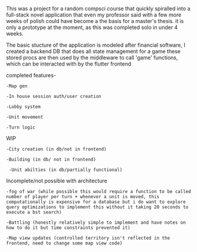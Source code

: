 This was a project for a random compsci course that quickly spiralled into a full-stack novel application that even my professor said with a few more weeks of polish
could have become a the basis for a master's thesis. 
it is only a prototype at the moment, as this was completed solo in under 4 weeks.

The basic stucture of the application is modeled after financial software, I created a backend DB that does all state management for a game
these stored procs are then used by the middleware to call 'game' functions, which can be interacted with by the flutter frontend

completed features-

    -Map gen
    
    -In house session auth/user creation
    
    -Lobby system
    
    -Unit movement
    
    -Turn logic
    
WIP

	-City creation (in db/not in frontend)
  
  	-Building (in db/ not in frontend)
  
 	 -Unit abilties (in db/partially functional)
  
Incomplete/not possible with architecture

  	-fog of war (while possible this would require a function to be called number of player per turn + whenever a unit is moved, this computationally is expensive for a database but i do want to explore query optimizations to implement this without it taking 20 seconds to execute a bst search)
  
	-Battling (honestly relatively simple to implement and have notes on how to do it but time constraints prevented it) 
  
  	-Map view updates (controlled territory isn't reflected in the frontend, need to change some map view code)
  
